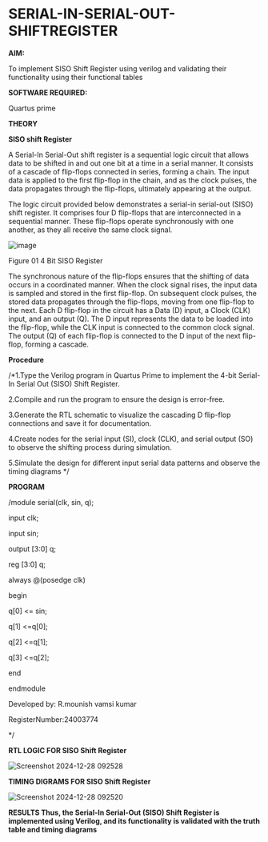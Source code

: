 # SERIAL-IN-SERIAL-OUT-SHIFTREGISTER

**AIM:**

To implement  SISO Shift Register using verilog and validating their functionality using their functional tables

**SOFTWARE REQUIRED:**

Quartus prime

**THEORY**

**SISO shift Register**

A Serial-In Serial-Out shift register is a sequential logic circuit that allows data to be shifted in and out one bit at a time in a serial manner. It consists of a cascade of flip-flops connected in series, forming a chain. The input data is applied to the first flip-flop in the chain, and as the clock pulses, the data propagates through the flip-flops, ultimately appearing at the output.

The logic circuit provided below demonstrates a serial-in serial-out (SISO) shift register. It comprises four D flip-flops that are interconnected in a sequential manner. These flip-flops operate synchronously with one another, as they all receive the same clock signal.

![image](https://github.com/naavaneetha/SERIAL-IN-SERIAL-OUT-SHIFTREGISTER/assets/154305477/e81c4072-37f9-46c6-8145-566764b74c3a)

Figure 01 4 Bit SISO Register

The synchronous nature of the flip-flops ensures that the shifting of data occurs in a coordinated manner. When the clock signal rises, the input data is sampled and stored in the first flip-flop. On subsequent clock pulses, the stored data propagates through the flip-flops, moving from one flip-flop to the next.
Each D flip-flop in the circuit has a Data (D) input, a Clock (CLK) input, and an output (Q). The D input represents the data to be loaded into the flip-flop, while the CLK input is connected to the common clock signal. The output (Q) of each flip-flop is connected to the D input of the next flip-flop, forming a cascade.

**Procedure**

/*1.Type the Verilog program in Quartus Prime to implement the 4-bit Serial-In Serial Out (SISO) Shift Register.

2.Compile and run the program to ensure the design is error-free.

3.Generate the RTL schematic to visualize the cascading D flip-flop connections and save it for documentation.

4.Create nodes for the serial input (SI), clock (CLK), and serial output (SO) to observe the shifting process during simulation.

5.Simulate the design for different input serial data patterns and observe the timing diagrams */

**PROGRAM**

/module serial(clk, sin, q);

input clk;

input sin;

output [3:0] q;

reg [3:0] q;

always @(posedge clk)

begin

q[0] <= sin;

q[1] <=q[0];

q[2] <=q[1];

q[3] <=q[2];

end

endmodule

Developed by: R.mounish vamsi kumar 

RegisterNumber:24003774

*/

**RTL LOGIC FOR SISO Shift Register**

![Screenshot 2024-12-28 092528](https://github.com/user-attachments/assets/d3e1a19a-c75b-4703-b6f9-4272b5bcbd8a)


**TIMING DIGRAMS FOR SISO Shift Register**

![Screenshot 2024-12-28 092520](https://github.com/user-attachments/assets/55d2e6a3-936d-4d43-959b-fdcf2f51dc62)


**RESULTS  Thus, the Serial-In Serial-Out (SISO) Shift Register is implemented using Verilog, and its functionality is validated with the truth table and timing diagrams**
